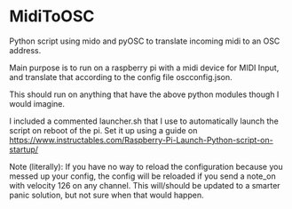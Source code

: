 # MidiToOSC
Python script using mido and pyOSC to translate incoming midi to an OSC address.

Main purpose is to run on a raspberry pi with a midi device for MIDI Input, and translate that according to the config file oscconfig.json.

This should run on anything that have the above python modules though I would imagine.

I included a commented launcher.sh that I use to automatically launch the script on reboot of the pi.
Set it up using a guide on https://www.instructables.com/Raspberry-Pi-Launch-Python-script-on-startup/

Note (literally):
If you have no way to reload the configuration because you messed up your config, the config will be reloaded if you send a note_on with velocity 126 on any channel.
This will/should be updated to a smarter panic solution, but not sure when that would happen.
